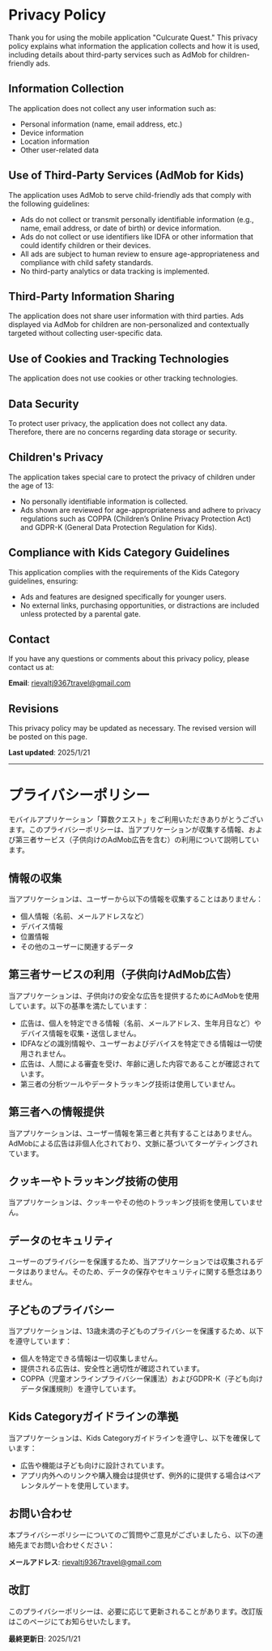 # Privacy Policy

Thank you for using the mobile application "Culcurate Quest." This privacy policy explains what information the application collects and how it is used, including details about third-party services such as AdMob for children-friendly ads.

## Information Collection
The application does not collect any user information such as:
- Personal information (name, email address, etc.)
- Device information
- Location information
- Other user-related data

## Use of Third-Party Services (AdMob for Kids)
The application uses AdMob to serve child-friendly ads that comply with the following guidelines:
- Ads do not collect or transmit personally identifiable information (e.g., name, email address, or date of birth) or device information.
- Ads do not collect or use identifiers like IDFA or other information that could identify children or their devices.
- All ads are subject to human review to ensure age-appropriateness and compliance with child safety standards.
- No third-party analytics or data tracking is implemented.

## Third-Party Information Sharing
The application does not share user information with third parties. Ads displayed via AdMob for children are non-personalized and contextually targeted without collecting user-specific data.

## Use of Cookies and Tracking Technologies
The application does not use cookies or other tracking technologies.

## Data Security
To protect user privacy, the application does not collect any data. Therefore, there are no concerns regarding data storage or security.

## Children's Privacy
The application takes special care to protect the privacy of children under the age of 13:
- No personally identifiable information is collected.
- Ads shown are reviewed for age-appropriateness and adhere to privacy regulations such as COPPA (Children’s Online Privacy Protection Act) and GDPR-K (General Data Protection Regulation for Kids).

## Compliance with Kids Category Guidelines
This application complies with the requirements of the Kids Category guidelines, ensuring:
- Ads and features are designed specifically for younger users.
- No external links, purchasing opportunities, or distractions are included unless protected by a parental gate.

## Contact
If you have any questions or comments about this privacy policy, please contact us at:

**Email**: rievaltj9367travel@gmail.com

## Revisions
This privacy policy may be updated as necessary. The revised version will be posted on this page.

**Last updated**: 2025/1/21

---

# プライバシーポリシー

モバイルアプリケーション「算数クエスト」をご利用いただきありがとうございます。このプライバシーポリシーは、当アプリケーションが収集する情報、および第三者サービス（子供向けのAdMob広告を含む）の利用について説明しています。

## 情報の収集
当アプリケーションは、ユーザーから以下の情報を収集することはありません：
- 個人情報（名前、メールアドレスなど）
- デバイス情報
- 位置情報
- その他のユーザーに関連するデータ

## 第三者サービスの利用（子供向けAdMob広告）
当アプリケーションは、子供向けの安全な広告を提供するためにAdMobを使用しています。以下の基準を満たしています：
- 広告は、個人を特定できる情報（名前、メールアドレス、生年月日など）やデバイス情報を収集・送信しません。
- IDFAなどの識別情報や、ユーザーおよびデバイスを特定できる情報は一切使用されません。
- 広告は、人間による審査を受け、年齢に適した内容であることが確認されています。
- 第三者の分析ツールやデータトラッキング技術は使用していません。

## 第三者への情報提供
当アプリケーションは、ユーザー情報を第三者と共有することはありません。AdMobによる広告は非個人化されており、文脈に基づいてターゲティングされています。

## クッキーやトラッキング技術の使用
当アプリケーションは、クッキーやその他のトラッキング技術を使用していません。

## データのセキュリティ
ユーザーのプライバシーを保護するため、当アプリケーションでは収集されるデータはありません。そのため、データの保存やセキュリティに関する懸念はありません。

## 子どものプライバシー
当アプリケーションは、13歳未満の子どものプライバシーを保護するため、以下を遵守しています：
- 個人を特定できる情報は一切収集しません。
- 提供される広告は、安全性と適切性が確認されています。
- COPPA（児童オンラインプライバシー保護法）およびGDPR-K（子ども向けデータ保護規則）を遵守しています。

## Kids Categoryガイドラインの準拠
当アプリケーションは、Kids Categoryガイドラインを遵守し、以下を確保しています：
- 広告や機能は子ども向けに設計されています。
- アプリ内外へのリンクや購入機会は提供せず、例外的に提供する場合はペアレンタルゲートを使用しています。

## お問い合わせ
本プライバシーポリシーについてのご質問やご意見がございましたら、以下の連絡先までお問い合わせください：

**メールアドレス**: rievaltj9367travel@gmail.com

## 改訂
このプライバシーポリシーは、必要に応じて更新されることがあります。改訂版はこのページにてお知らせいたします。

**最終更新日**: 2025/1/21
